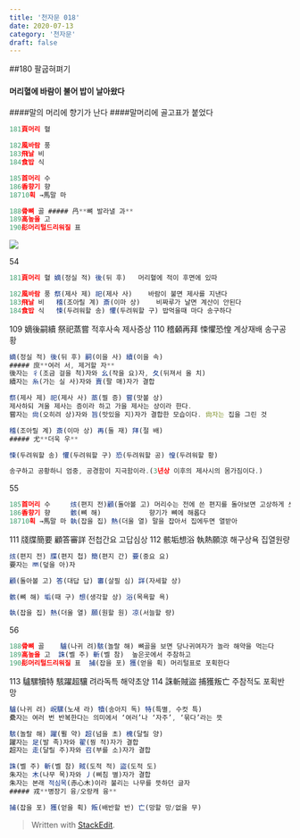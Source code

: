 ```yaml
---
title: '천자문 018'
date: 2020-07-13
category: '천자문'
draft: false
---
```

##180  팔굽혀펴기
 #### 머리혈에 바람이 불어 밥이 날아왔다
####말의 머리에 향기가 난다
####말머리에  골고표가 붙었다

```js
181頁머리 혈

182風바람 풍
183飛날 비
184食밥 식

185首머리 수
186香향기 향
18710획 →馬말 마

188骨뼈 골 ##### 冎**뼈 발라낼 과**
189高높을 고
190髟머리털드리워질 표

```
![](https://i.ibb.co/Y3cw2nN/Screen-Shot-2020-07-13-at-12-05-05-PM.png)


54
```js
181頁머리 혈 嫡(정실 적) 後(뒤 후)   머리혈에 적이 후면에 있따

182風바람 풍 祭(제사 제) 祀(제사 사)    바람이 불면 제사를 지낸다
183飛날 비   稽(조아릴 계) 斎(이마 상)    비짜루가 날면 계산이 안된다
184食밥 식   悚(두려워할 송) 懼(두려워할 구) 밥먹을때 마다 송구하다
```
109 嫡後嗣續 祭祀蒸嘗 적후사속 제사증상
110 稽顙再拜 悚懼恐惶 계상재배 송구공황
```js
嫡(정실 적) 後(뒤 후) 嗣(이을 사) 續(이을 속)
##### 庶**여러 서, 제거할 자**
後자는 彳(조금 걸을 척)자와 幺(작을 요)자, 夂(뒤져서 올 치)
續자는 糸(가는 실 사)자와 賣(팔 매)자가 결합

祭(제사 제) 祀(제사 사) 蒸(찔 증) 嘗(맛볼 상)
제사하되 겨울 제사는 증이라 하고 가을 제사는 상이라 한다.
嘗자는 尙(오히려 상)자와 旨(맛있을 지)자가 결합한 모습이다. 尙자는 집을 그린 것

稽(조아릴 계) 斎(이마 상) 再(둘 재) 拜(절 배)
##### 尤**더욱 우**

悚(두려워할 송) 懼(두려워할 구) 恐(두려워할 공) 惶(두려워할 황)

송구하고 공황하니 엄중, 공경함이 지극함이라.(3년상 이후의 제사시의 몸가짐이다.)
```
55
```js
185首머리 수     烗(편지 전)顧(돌아볼 고) 머리수는 전에 쓴 편지를 돌아보면 고상하게 쓰여있다
186香향기 향     骸(뼈 해)            향기가 뼈에 해롭다
18710획 →馬말 마 執(잡을 집) 熱(더울 열) 말을 잡아서 집에두면 열받아
```
111 牋牒簡要 顧答審詳 전첩간요 고답심상
112 骸垢想浴 執熱願涼 해구상욕 집열원량

```js
烗(편지 전) 牒(편지 첩) 簡(편지 간) 要(중요 요)
要자는 襾(덮을 아)자

顧(돌아볼 고) 答(대답 답) 審(살필 심) 詳(자세할 상)

骸(뼈 해) 垢(때 구) 想(생각할 상) 浴(목욕할 욕)

執(잡을 집) 熱(더울 열) 願(원할 원) 凉(서늘할 량)


```
56
```js
188骨뼈 골    驢(나귀 려)駭(놀랄 해) 뼈골을 보면 당나귀여자가 놀라 해약을 먹는다
189高높을 고  誅(벨 주) 斬(벨 참)  높은곳에서 주참하고
190髟머리털드리워질 표  捕(잡을 포) 獲(얻을 획) 머리털표로 포획한다
``` 
113 驢騾犢特 駭躍超驤 려라독특 해약초양
114 誅斬賊盜 捕獲叛亡  주참적도 포획반망
```js
驢(나귀 려) 岲騾(노새 라) 犢(송아지 독) 特(특별, 수컷 특)
纍자는 여러 번 반복한다는 의미에서 ‘여러’나 ‘자주’, ‘묶다’라는 뜻

駭(놀랄 해) 躍(뛸 약) 超(넘을 초) 槐(달릴 양)
躍자는 足(발 족)자와 翟(꿩 적)자가 결합
超자는 走(달릴 주)자와 召(부를 소)자가 결합

誅(벨 주) 斬(벨 참) 賊(도적 적) 盜(도적 도)
朱자는 木(나무 목)자와 丿(삐침 별)자가 결합
朱자는 본래 적심목(赤心木)이라 불리는 나무를 뜻하던 글자
##### 戎**병장기 융/오랑캐 융**

捕(잡을 포) 獲(얻을 획) 叛(배반할 반) 亡(망할 망/없을 무)

```
> Written with [StackEdit](https://stackedit.io/).
<!--stackedit_data:
eyJoaXN0b3J5IjpbMTU3NjQ3NTMzMywtMTU5ODMyOTUwNiwxMz
UzMDI3MzA3LDExOTAwNDUxMDgsLTc3OTk3ODQ0NCwtMjEyMDYw
OTk2MSwtODM3ODc5MTUzLC0xNjY4MTk3NDI1LC00MjgwMzM1MT
YsMTM5NDQzOTE5LC0xNTI2NTU5MjA4LC0xNzEyODA2ODQ1LC0x
MzAwNTMyNzYyLC02OTk4MTMxNTMsNzE1OTY3OTM0LDM0ODYxND
ExNCwzNjgyNDMzMzQsODIwNjQ0MjYyLDQxNDMxOTcwLC0xNjY5
Njc0NDIzXX0=
-->